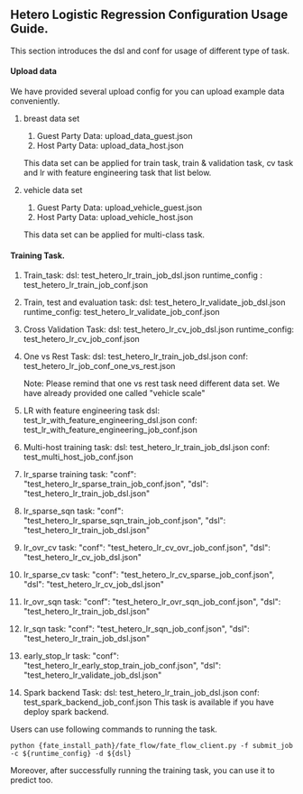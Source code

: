 ## Hetero Logistic Regression Configuration Usage Guide.

This section introduces the dsl and conf for usage of different type of task.

#### Upload data

We have provided several upload config for you can upload example data conveniently.

1. breast data set
    1. Guest Party Data: upload_data_guest.json
    2. Host Party Data: upload_data_host.json

    This data set can be applied for train task, train & validation task, cv task and lr with feature engineering task that list below.

2. vehicle data set
    1. Guest Party Data: upload_vehicle_guest.json
    2. Host Party Data: upload_vehicle_host.json

    This data set can be applied for multi-class task.


#### Training Task.

1. Train_task:
    dsl: test_hetero_lr_train_job_dsl.json
    runtime_config : test_hetero_lr_train_job_conf.json

2. Train, test and evaluation task:
    dsl: test_hetero_lr_validate_job_dsl.json
    runtime_config: test_hetero_lr_validate_job_conf.json

3. Cross Validation Task:
    dsl: test_hetero_lr_cv_job_dsl.json
    runtime_config: test_hetero_lr_cv_job_conf.json

4. One vs Rest Task:
    dsl: test_hetero_lr_train_job_dsl.json
    conf: test_hetero_lr_job_conf_one_vs_rest.json

    Note: Please remind that one vs rest task need different data set. We have already provided one called "vehicle scale"

5. LR with feature engineering task
    dsl: test_lr_with_feature_engineering_dsl.json
    conf: test_lr_with_feature_engineering_job_conf.json

6. Multi-host training task:
    dsl: test_hetero_lr_train_job_dsl.json
    conf: test_multi_host_job_conf.json

7. lr_sparse training task:
    "conf": "test_hetero_lr_sparse_train_job_conf.json",
    "dsl": "test_hetero_lr_train_job_dsl.json"

8. lr_sparse_sqn task:
    "conf": "test_hetero_lr_sparse_sqn_train_job_conf.json",
    "dsl": "test_hetero_lr_train_job_dsl.json"

9. lr_ovr_cv task:
    "conf": "test_hetero_lr_cv_ovr_job_conf.json",
    "dsl": "test_hetero_lr_cv_job_dsl.json"

10. lr_sparse_cv task:
    "conf": "test_hetero_lr_cv_sparse_job_conf.json",
    "dsl": "test_hetero_lr_cv_job_dsl.json"

11. lr_ovr_sqn task:
    "conf": "test_hetero_lr_ovr_sqn_job_conf.json",
    "dsl": "test_hetero_lr_train_job_dsl.json"

12. lr_sqn task:
    "conf": "test_hetero_lr_sqn_job_conf.json",
    "dsl": "test_hetero_lr_train_job_dsl.json"

13. early_stop_lr task:
    "conf": "test_hetero_lr_early_stop_train_job_conf.json",
    "dsl": "test_hetero_lr_validate_job_dsl.json"

14. Spark backend Task:
    dsl: test_hetero_lr_train_job_dsl.json
    conf: test_spark_backend_job_conf.json
    This task is available if you have deploy spark backend.

Users can use following commands to running the task.

    python {fate_install_path}/fate_flow/fate_flow_client.py -f submit_job -c ${runtime_config} -d ${dsl}

Moreover, after successfully running the training task, you can use it to predict too.